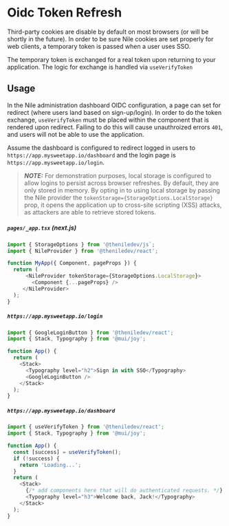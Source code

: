 # Oidc Token Refresh

Third-party cookies are disable by default on most browsers (or will be shortly in the future). In order to be sure Nile cookies are set properly for web clients, a temporary token is passed when a user uses SSO.

The temporary token is exchanged for a real token upon returning to your application. The logic for exchange is handled via `useVerifyToken`

## Usage

In the Nile administration dashboard OIDC configuration, a page can set for redirect (where users land based on sign-up/login). In order to do the token exchange, `useVerifyToken` must be placed within the component that is rendered upon redirect. Failing to do this will cause unauthroized errors `401`, and users will not be able to use the application. 

Assume the dashboard is configured to redirect logged in users to `https://app.mysweetapp.io/dashboard` and the login page is `https://app.mysweetapp.io/login`.

> **_NOTE:_** For demonstration purposes, local storage is configured to allow logins to persist across browser refreshes. By default, they are only stored in memory. By opting in to using local storage by passing the Nile provider the `tokenStorage={StorageOptions.LocalStorage}` prop, it opens the application up to cross-site scripting (XSS) attacks, as attackers are able to retrieve stored tokens.

##### `pages/_app.tsx` (next.js)
```typescript
import { StorageOptions } from '@theniledev/js`;
import { NileProvider } from '@theniledev/react';

function MyApp({ Component, pageProps }) {
  return ( 
      <NileProvider tokenStorage={StorageOptions.LocalStorage}>
        <Component {...pageProps} />
     </NileProvider>
  );
}
```


##### `https://app.mysweetapp.io/login`

```typescript
import { GoogleLoginButton } from '@theniledev/react';
import { Stack, Typography } from '@mui/joy';

function App() {
  return (
    <Stack>
      <Typography level="h2">Sign in with SSO</Typography>
      <GoogleLoginButton />
    </Stack>
  );
}
```

##### `https://app.mysweetapp.io/dashboard`

```typescript
import { useVerifyToken } from '@theniledev/react';
import { Stack, Typography } from '@mui/joy';

function App() {
  const [success] = useVerifyToken();
  if (!success) {
    return 'Loading...';
  }
  return (
    <Stack>
      {/* add components here that will do authenticated requests. */}
      <Typography level="h3">Welcome back, Jack!</Typography>
    </Stack>
  );
}
```
